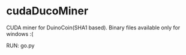 # cudaDucoMiner
CUDA miner for DuinoCoin(SHA1 based).
Binary files available only for windows :(

RUN: go.py
